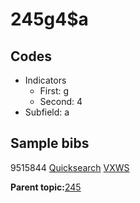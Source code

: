 # 245g4$a

## Codes

-   Indicators
    -   First: g
    -   Second: 4
-   Subfield: a

## Sample bibs

9515844 [Quicksearch](https://search.library.yale.edu/catalog/9515844) [VXWS](http://prodorbis.library.yale.edu:7014/vxws/GetHoldingsService?bibId=9515844)

**Parent topic:**[245](../../tags/245/245.md)

